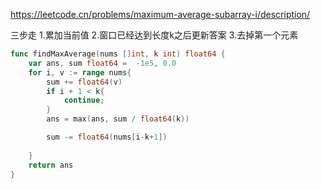 https://leetcode.cn/problems/maximum-average-subarray-i/description/


三步走
1.累加当前值
2.窗口已经达到长度k之后更新答案
3.去掉第一个元素

```go
func findMaxAverage(nums []int, k int) float64 {
    var ans, sum float64 =  -1e5, 0.0
    for i, v := range nums{
        sum += float64(v)
        if i + 1 < k{
            continue;
        }
        ans = max(ans, sum / float64(k))

        sum -= float64(nums[i-k+1])
        
    }
    return ans
}
```
